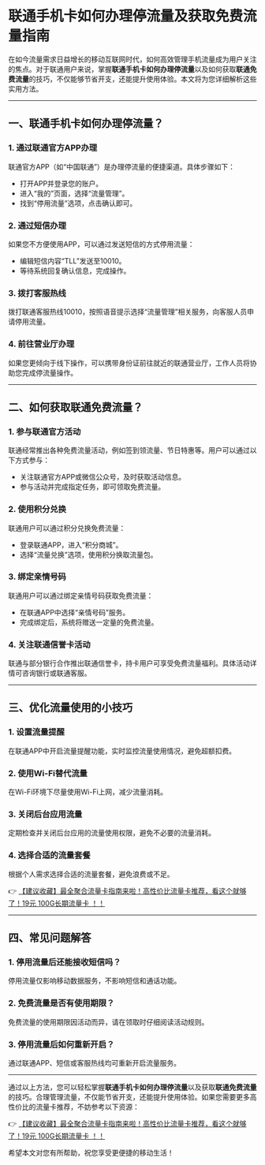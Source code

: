 # 联通手机卡如何办理停流量及获取免费流量指南

在如今流量需求日益增长的移动互联网时代，如何高效管理手机流量成为用户关注的焦点。对于联通用户来说，掌握**联通手机卡如何办理停流量**以及如何获取**联通免费流量**的技巧，不仅能够节省开支，还能提升使用体验。本文将为您详细解析这些实用方法。

---

## 一、联通手机卡如何办理停流量？

### 1. 通过联通官方APP办理
联通官方APP（如“中国联通”）是办理停流量的便捷渠道。具体步骤如下：
- 打开APP并登录您的账户。
- 进入“我的”页面，选择“流量管理”。
- 找到“停用流量”选项，点击确认即可。

### 2. 通过短信办理
如果您不方便使用APP，可以通过发送短信的方式停用流量：
- 编辑短信内容“TLL”发送至10010。
- 等待系统回复确认信息，完成操作。

### 3. 拨打客服热线
拨打联通客服热线10010，按照语音提示选择“流量管理”相关服务，向客服人员申请停用流量。

### 4. 前往营业厅办理
如果您更倾向于线下操作，可以携带身份证前往就近的联通营业厅，工作人员将协助您完成停流量操作。

---

## 二、如何获取联通免费流量？

### 1. 参与联通官方活动
联通经常推出各种免费流量活动，例如签到领流量、节日特惠等。用户可以通过以下方式参与：
- 关注联通官方APP或微信公众号，及时获取活动信息。
- 参与活动并完成指定任务，即可领取免费流量。

### 2. 使用积分兑换
联通用户可以通过积分兑换免费流量：
- 登录联通APP，进入“积分商城”。
- 选择“流量兑换”选项，使用积分换取流量包。

### 3. 绑定亲情号码
联通用户可以通过绑定亲情号码获取免费流量：
- 在联通APP中选择“亲情号码”服务。
- 完成绑定后，系统将赠送一定量的免费流量。

### 4. 关注联通信誉卡活动
联通与部分银行合作推出联通信誉卡，持卡用户可享受免费流量福利。具体活动详情可咨询银行或联通客服。

---

## 三、优化流量使用的小技巧

### 1. 设置流量提醒
在联通APP中开启流量提醒功能，实时监控流量使用情况，避免超额扣费。

### 2. 使用Wi-Fi替代流量
在Wi-Fi环境下尽量使用Wi-Fi上网，减少流量消耗。

### 3. 关闭后台应用流量
定期检查并关闭后台应用的流量使用权限，避免不必要的流量消耗。

### 4. 选择合适的流量套餐
根据个人需求选择合适的流量套餐，避免浪费或不足。

👉 [【建议收藏】最全聚合流量卡指南来啦！高性价比流量卡推荐，看这个就够了！19元 100G长期流量卡 ！！](https://bit.ly/Liuliangka)

---

## 四、常见问题解答

### 1. 停用流量后还能接收短信吗？
停用流量仅影响移动数据服务，不影响短信和通话功能。

### 2. 免费流量是否有使用期限？
免费流量的使用期限因活动而异，请在领取时仔细阅读活动规则。

### 3. 停用流量后如何重新开启？
通过联通APP、短信或客服热线均可重新开启流量服务。

---

通过以上方法，您可以轻松掌握**联通手机卡如何办理停流量**以及获取**联通免费流量**的技巧。合理管理流量，不仅能节省开支，还能提升使用体验。如果您需要更多高性价比的流量卡推荐，不妨参考以下资源：

👉 [【建议收藏】最全聚合流量卡指南来啦！高性价比流量卡推荐，看这个就够了！19元 100G长期流量卡 ！！](https://bit.ly/Liuliangka)

希望本文对您有所帮助，祝您享受更便捷的移动生活！